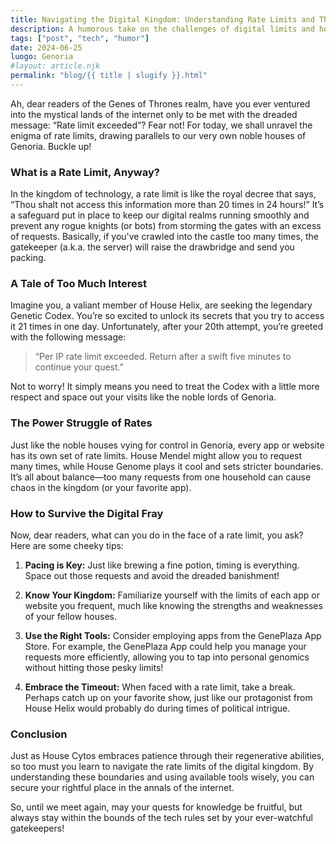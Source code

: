 ```yaml
---
title: Navigating the Digital Kingdom: Understanding Rate Limits and Their Impact
description: A humorous take on the challenges of digital limits and how they relate to the noble houses of Genoria.
tags: ["post", "tech", "humor"]
date: 2024-06-25
luogo: Genoria
#layout: article.njk
permalink: "blog/{{ title | slugify }}.html"
---
```


Ah, dear readers of the Genes of Thrones realm, have you ever ventured into the mystical lands of the internet only to be met with the dreaded message: “Rate limit exceeded”? Fear not! For today, we shall unravel the enigma of rate limits, drawing parallels to our very own noble houses of Genoria. Buckle up!

### What is a Rate Limit, Anyway?

In the kingdom of technology, a rate limit is like the royal decree that says, “Thou shalt not access this information more than 20 times in 24 hours!” It’s a safeguard put in place to keep our digital realms running smoothly and prevent any rogue knights (or bots) from storming the gates with an excess of requests. Basically, if you've crawled into the castle too many times, the gatekeeper (a.k.a. the server) will raise the drawbridge and send you packing.

### A Tale of Too Much Interest

Imagine you, a valiant member of House Helix, are seeking the legendary Genetic Codex. You’re so excited to unlock its secrets that you try to access it 21 times in one day. Unfortunately, after your 20th attempt, you’re greeted with the following message: 

> “Per IP rate limit exceeded. Return after a swift five minutes to continue your quest.”

Not to worry! It simply means you need to treat the Codex with a little more respect and space out your visits like the noble lords of Genoria. 

### The Power Struggle of Rates

Just like the noble houses vying for control in Genoria, every app or website has its own set of rate limits. House Mendel might allow you to request many times, while House Genome plays it cool and sets stricter boundaries. It’s all about balance—too many requests from one household can cause chaos in the kingdom (or your favorite app).

### How to Survive the Digital Fray

Now, dear readers, what can you do in the face of a rate limit, you ask? Here are some cheeky tips:

1. **Pacing is Key:** Just like brewing a fine potion, timing is everything. Space out those requests and avoid the dreaded banishment!
  
2. **Know Your Kingdom:** Familiarize yourself with the limits of each app or website you frequent, much like knowing the strengths and weaknesses of your fellow houses.

3. **Use the Right Tools:** Consider employing apps from the GenePlaza App Store. For example, the GenePlaza App could help you manage your requests more efficiently, allowing you to tap into personal genomics without hitting those pesky limits!

4. **Embrace the Timeout:** When faced with a rate limit, take a break. Perhaps catch up on your favorite show, just like our protagonist from House Helix would probably do during times of political intrigue.

### Conclusion

Just as House Cytos embraces patience through their regenerative abilities, so too must you learn to navigate the rate limits of the digital kingdom. By understanding these boundaries and using available tools wisely, you can secure your rightful place in the annals of the internet.

So, until we meet again, may your quests for knowledge be fruitful, but always stay within the bounds of the tech rules set by your ever-watchful gatekeepers!